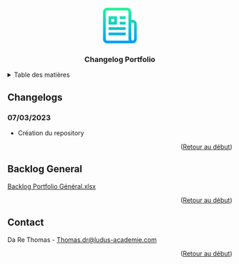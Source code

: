 <br />
<div align="center">
  <img src="images/logo.png" alt="Logo" width="80" height="80">

  <h3 align="center">Changelog Portfolio</h3>
</div>

<!-- TABLE DES MATIERES -->
<details>
  <summary>Table des matières</summary>
  <ol>
    <li><a href="#changelogs">Changelogs</a></li>
    <li>
      <ul><a href="#backlog-general">Backlogs Général</a></ul>
      <ul><a href="#backlogs-sprint">Backlogs Sprint</a></ul>
    </li>
    <li><a href="#contact">Contact</a></li>
  </ol>
</details>

<!-- CHANGELOGS -->
## Changelogs

### 07/03/2023
- Création du repository

<p align="right">(<a href="#readme-top">Retour au début</a>)</p>

<!-- BACKLOGS -->
## Backlog General

[Backlog Portfolio Général.xlsx](https://github.com/dardar59164/Portfolio-Gamifi-/files/10911589/Backlog.Portfolio.General.xlsx)

<p align="right">(<a href="#readme-top">Retour au début</a>)</p>

<!-- CONTACT -->
## Contact

Da Re Thomas - Thomas.dr@ludus-academie.com

<p align="right">(<a href="#readme-top">Retour au début</a>)</p>
